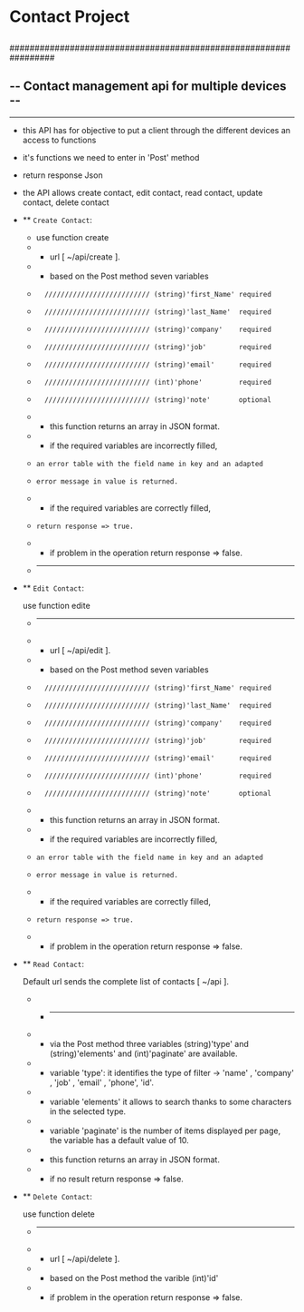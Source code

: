 # Contact Project
##
#################################################################
##   -- Contact management api for multiple devices --          #



 --  --
- this API has for objective to put a client through the different devices an access to functions 
- it's functions we need to enter in 'Post' method
- return response Json
- the API allows create contact, edit contact, read contact, update contact, delete contact


- ** `Create Contact`:
    * use function create 
    *   * url [ ~/api/create ].
    *   * based on the Post method seven variables
    *       ////////////////////////// (string)'first_Name' required 
    *       ////////////////////////// (string)'last_Name'  required
    *       ////////////////////////// (string)'company'    required
    *       ////////////////////////// (string)'job'        required
    *       ////////////////////////// (string)'email'      required
    *       ////////////////////////// (int)'phone'         required
    *       ////////////////////////// (string)'note'       optional
    *   * this function returns an array in JSON format.
    *   * if the required variables are incorrectly filled,
    *     an error table with the field name in key and an adapted
    *     error message in value is returned. 
    *   * if the required variables are correctly filled,
    *     return response => true.
    *   * if problem in the operation return response => false.
    *  -- -- -- -- -- -- -- -- -- --

- ** `Edit Contact`:

    use function edite
    *   -- -- -- -- -- --
    *   * url [ ~/api/edit ].
    *   * based on the Post method seven variables
    *       ////////////////////////// (string)'first_Name' required 
    *       ////////////////////////// (string)'last_Name'  required
    *       ////////////////////////// (string)'company'    required
    *       ////////////////////////// (string)'job'        required
    *       ////////////////////////// (string)'email'      required
    *       ////////////////////////// (int)'phone'         required
    *       ////////////////////////// (string)'note'       optional
    *   * this function returns an array in JSON format.
    *   * if the required variables are incorrectly filled,
    *     an error table with the field name in key and an adapted
    *     error message in value is returned.
    *   * if the required variables are correctly filled,
    *     return response => true.
    *   * if problem in the operation return response => false.


- ** `Read Contact`:

    Default url sends the complete list of contacts [ ~/api ].
    *   * -- -- -- -- --
    *   * via the Post method three variables (string)'type' and (string)'elements' and (int)'paginate' are available.
    *   * variable 'type': it identifies the type of filter -> 'name' , 'company' , 'job' , 'email' , 'phone', 'id'.
    *   * variable 'elements' it allows to search thanks to some characters in the selected type.
    *   * variable 'paginate' is the number of items displayed per page, the variable has a default value of 10.
    *   * this function returns an array in JSON format.
    *   * if no result return response => false.


- ** `Delete Contact`:

    use function delete
    *   -- -- -- -- -- -- -- --
    *   * url [ ~/api/delete ].
    *   * based on the Post method the varible (int)'id'
    *   * if problem in the operation return response => false.

